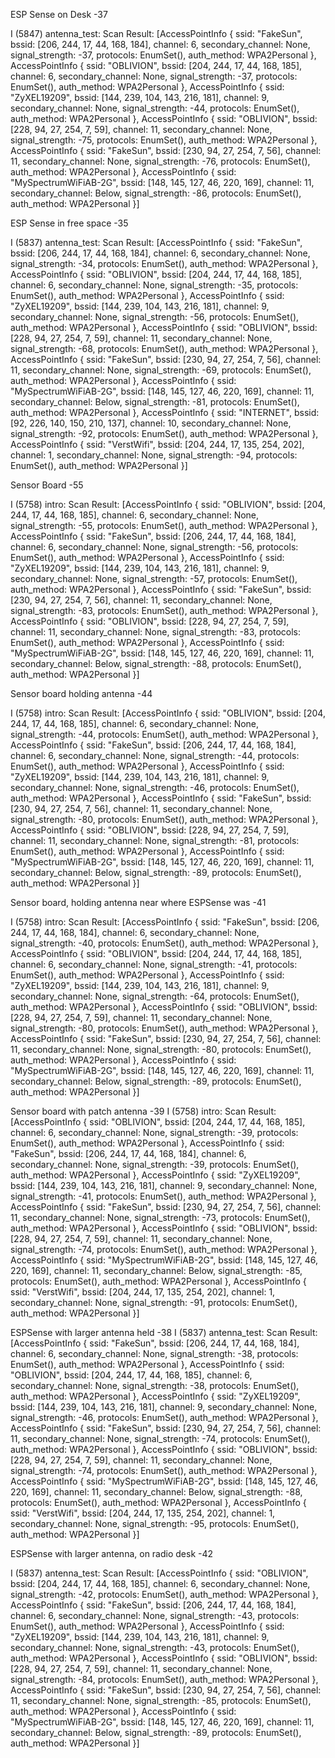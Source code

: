 ESP Sense on Desk
-37

I (5847) antenna_test: Scan Result: [AccessPointInfo { ssid: "FakeSun", bssid: [206, 244, 17, 44, 168, 184], channel: 6, secondary_channel: None, signal_strength: -37, protocols: EnumSet(), auth_method: WPA2Personal }, AccessPointInfo { ssid: "OBLIVION", bssid: [204, 244, 17, 44, 168, 185], channel: 6, secondary_channel: None, signal_strength: -37, protocols: EnumSet(), auth_method: WPA2Personal }, AccessPointInfo { ssid: "ZyXEL19209", bssid: [144, 239, 104, 143, 216, 181], channel: 9, secondary_channel: None, signal_strength: -44, protocols: EnumSet(), auth_method: WPA2Personal }, AccessPointInfo { ssid: "OBLIVION", bssid: [228, 94, 27, 254, 7, 59], channel: 11, secondary_channel: None, signal_strength: -75, protocols: EnumSet(), auth_method: WPA2Personal }, AccessPointInfo { ssid: "FakeSun", bssid: [230, 94, 27, 254, 7, 56], channel: 11, secondary_channel: None, signal_strength: -76, protocols: EnumSet(), auth_method: WPA2Personal }, AccessPointInfo { ssid: "MySpectrumWiFiAB-2G", bssid: [148, 145, 127, 46, 220, 169], channel: 11, secondary_channel: Below, signal_strength: -86, protocols: EnumSet(), auth_method: WPA2Personal }]

ESP Sense in free space
-35

I (5837) antenna_test: Scan Result: [AccessPointInfo { ssid: "FakeSun", bssid: [206, 244, 17, 44, 168, 184], channel: 6, secondary_channel: None, signal_strength: -34, protocols: EnumSet(), auth_method: WPA2Personal }, AccessPointInfo { ssid: "OBLIVION", bssid: [204, 244, 17, 44, 168, 185], channel: 6, secondary_channel: None, signal_strength: -35, protocols: EnumSet(), auth_method: WPA2Personal }, AccessPointInfo { ssid: "ZyXEL19209", bssid: [144, 239, 104, 143, 216, 181], channel: 9, secondary_channel: None, signal_strength: -56, protocols: EnumSet(), auth_method: WPA2Personal }, AccessPointInfo { ssid: "OBLIVION", bssid: [228, 94, 27, 254, 7, 59], channel: 11, secondary_channel: None, signal_strength: -68, protocols: EnumSet(), auth_method: WPA2Personal }, AccessPointInfo { ssid: "FakeSun", bssid: [230, 94, 27, 254, 7, 56], channel: 11, secondary_channel: None, signal_strength: -69, protocols: EnumSet(), auth_method: WPA2Personal }, AccessPointInfo { ssid: "MySpectrumWiFiAB-2G", bssid: [148, 145, 127, 46, 220, 169], channel: 11, secondary_channel: Below, signal_strength: -81, protocols: EnumSet(), auth_method: WPA2Personal }, AccessPointInfo { ssid: "INTERNET", bssid: [92, 226, 140, 150, 210, 137], channel: 10, secondary_channel: None, signal_strength: -92, protocols: EnumSet(), auth_method: WPA2Personal }, AccessPointInfo { ssid: "VerstWifi", bssid: [204, 244, 17, 135, 254, 202], channel: 1, secondary_channel: None, signal_strength: -94, protocols: EnumSet(), auth_method: WPA2Personal }]

Sensor Board
-55

I (5758) intro: Scan Result: [AccessPointInfo { ssid: "OBLIVION", bssid: [204, 244, 17, 44, 168, 185], channel: 6, secondary_channel: None, signal_strength: -55, protocols: EnumSet(), auth_method: WPA2Personal }, AccessPointInfo { ssid: "FakeSun", bssid: [206, 244, 17, 44, 168, 184], channel: 6, secondary_channel: None, signal_strength: -56, protocols: EnumSet(), auth_method: WPA2Personal }, AccessPointInfo { ssid: "ZyXEL19209", bssid: [144, 239, 104, 143, 216, 181], channel: 9, secondary_channel: None, signal_strength: -57, protocols: EnumSet(), auth_method: WPA2Personal }, AccessPointInfo { ssid: "FakeSun", bssid: [230, 94, 27, 254, 7, 56], channel: 11, secondary_channel: None, signal_strength: -83, protocols: EnumSet(), auth_method: WPA2Personal }, AccessPointInfo { ssid: "OBLIVION", bssid: [228, 94, 27, 254, 7, 59], channel: 11, secondary_channel: None, signal_strength: -83, protocols: EnumSet(), auth_method: WPA2Personal }, AccessPointInfo { ssid: "MySpectrumWiFiAB-2G", bssid: [148, 145, 127, 46, 220, 169], channel: 11, secondary_channel: Below, signal_strength: -88, protocols: EnumSet(), auth_method: WPA2Personal }]

Sensor board holding antenna
-44

I (5758) intro: Scan Result: [AccessPointInfo { ssid: "OBLIVION", bssid: [204, 244, 17, 44, 168, 185], channel: 6, secondary_channel: None, signal_strength: -44, protocols: EnumSet(), auth_method: WPA2Personal }, AccessPointInfo { ssid: "FakeSun", bssid: [206, 244, 17, 44, 168, 184], channel: 6, secondary_channel: None, signal_strength: -44, protocols: EnumSet(), auth_method: WPA2Personal }, AccessPointInfo { ssid: "ZyXEL19209", bssid: [144, 239, 104, 143, 216, 181], channel: 9, secondary_channel: None, signal_strength: -46, protocols: EnumSet(), auth_method: WPA2Personal }, AccessPointInfo { ssid: "FakeSun", bssid: [230, 94, 27, 254, 7, 56], channel: 11, secondary_channel: None, signal_strength: -80, protocols: EnumSet(), auth_method: WPA2Personal }, AccessPointInfo { ssid: "OBLIVION", bssid: [228, 94, 27, 254, 7, 59], channel: 11, secondary_channel: None, signal_strength: -81, protocols: EnumSet(), auth_method: WPA2Personal }, AccessPointInfo { ssid: "MySpectrumWiFiAB-2G", bssid: [148, 145, 127, 46, 220, 169], channel: 11, secondary_channel: Below, signal_strength: -89, protocols: EnumSet(), auth_method: WPA2Personal }]

Sensor board, holding antenna near where ESPSense was
-41

I (5758) intro: Scan Result: [AccessPointInfo { ssid: "FakeSun", bssid: [206, 244, 17, 44, 168, 184], channel: 6, secondary_channel: None, signal_strength: -40, protocols: EnumSet(), auth_method: WPA2Personal }, AccessPointInfo { ssid: "OBLIVION", bssid: [204, 244, 17, 44, 168, 185], channel: 6, secondary_channel: None, signal_strength: -41, protocols: EnumSet(), auth_method: WPA2Personal }, AccessPointInfo { ssid: "ZyXEL19209", bssid: [144, 239, 104, 143, 216, 181], channel: 9, secondary_channel: None, signal_strength: -64, protocols: EnumSet(), auth_method: WPA2Personal }, AccessPointInfo { ssid: "OBLIVION", bssid: [228, 94, 27, 254, 7, 59], channel: 11, secondary_channel: None, signal_strength: -80, protocols: EnumSet(), auth_method: WPA2Personal }, AccessPointInfo { ssid: "FakeSun", bssid: [230, 94, 27, 254, 7, 56], channel: 11, secondary_channel: None, signal_strength: -80, protocols: EnumSet(), auth_method: WPA2Personal }, AccessPointInfo { ssid: "MySpectrumWiFiAB-2G", bssid: [148, 145, 127, 46, 220, 169], channel: 11, secondary_channel: Below, signal_strength: -89, protocols: EnumSet(), auth_method: WPA2Personal }]

Sensor board with patch antenna
-39
I (5758) intro: Scan Result: [AccessPointInfo { ssid: "OBLIVION", bssid: [204, 244, 17, 44, 168, 185], channel: 6, secondary_channel: None, signal_strength: -39, protocols: EnumSet(), auth_method: WPA2Personal }, AccessPointInfo { ssid: "FakeSun", bssid: [206, 244, 17, 44, 168, 184], channel: 6, secondary_channel: None, signal_strength: -39, protocols: EnumSet(), auth_method: WPA2Personal }, AccessPointInfo { ssid: "ZyXEL19209", bssid: [144, 239, 104, 143, 216, 181], channel: 9, secondary_channel: None, signal_strength: -41, protocols: EnumSet(), auth_method: WPA2Personal }, AccessPointInfo { ssid: "FakeSun", bssid: [230, 94, 27, 254, 7, 56], channel: 11, secondary_channel: None, signal_strength: -73, protocols: EnumSet(), auth_method: WPA2Personal }, AccessPointInfo { ssid: "OBLIVION", bssid: [228, 94, 27, 254, 7, 59], channel: 11, secondary_channel: None, signal_strength: -74, protocols: EnumSet(), auth_method: WPA2Personal }, AccessPointInfo { ssid: "MySpectrumWiFiAB-2G", bssid: [148, 145, 127, 46, 220, 169], channel: 11, secondary_channel: Below, signal_strength: -85, protocols: EnumSet(), auth_method: WPA2Personal }, AccessPointInfo { ssid: "VerstWifi", bssid: [204, 244, 17, 135, 254, 202], channel: 1, secondary_channel: None, signal_strength: -91, protocols: EnumSet(), auth_method: WPA2Personal }]

ESPSense with larger antenna held
-38
I (5837) antenna_test: Scan Result: [AccessPointInfo { ssid: "FakeSun", bssid: [206, 244, 17, 44, 168, 184], channel: 6, secondary_channel: None, signal_strength: -38, protocols: EnumSet(), auth_method: WPA2Personal }, AccessPointInfo { ssid: "OBLIVION", bssid: [204, 244, 17, 44, 168, 185], channel: 6, secondary_channel: None, signal_strength: -38, protocols: EnumSet(), auth_method: WPA2Personal }, AccessPointInfo { ssid: "ZyXEL19209", bssid: [144, 239, 104, 143, 216, 181], channel: 9, secondary_channel: None, signal_strength: -46, protocols: EnumSet(), auth_method: WPA2Personal }, AccessPointInfo { ssid: "FakeSun", bssid: [230, 94, 27, 254, 7, 56], channel: 11, secondary_channel: None, signal_strength: -74, protocols: EnumSet(), auth_method: WPA2Personal }, AccessPointInfo { ssid: "OBLIVION", bssid: [228, 94, 27, 254, 7, 59], channel: 11, secondary_channel: None, signal_strength: -74, protocols: EnumSet(), auth_method: WPA2Personal }, AccessPointInfo { ssid: "MySpectrumWiFiAB-2G", bssid: [148, 145, 127, 46, 220, 169], channel: 11, secondary_channel: Below, signal_strength: -88, protocols: EnumSet(), auth_method: WPA2Personal }, AccessPointInfo { ssid: "VerstWifi", bssid: [204, 244, 17, 135, 254, 202], channel: 1, secondary_channel: None, signal_strength: -95, protocols: EnumSet(), auth_method: WPA2Personal }]

ESPSense with larger antenna, on radio desk
-42

I (5837) antenna_test: Scan Result: [AccessPointInfo { ssid: "OBLIVION", bssid: [204, 244, 17, 44, 168, 185], channel: 6, secondary_channel: None, signal_strength: -42, protocols: EnumSet(), auth_method: WPA2Personal }, AccessPointInfo { ssid: "FakeSun", bssid: [206, 244, 17, 44, 168, 184], channel: 6, secondary_channel: None, signal_strength: -43, protocols: EnumSet(), auth_method: WPA2Personal }, AccessPointInfo { ssid: "ZyXEL19209", bssid: [144, 239, 104, 143, 216, 181], channel: 9, secondary_channel: None, signal_strength: -43, protocols: EnumSet(), auth_method: WPA2Personal }, AccessPointInfo { ssid: "OBLIVION", bssid: [228, 94, 27, 254, 7, 59], channel: 11, secondary_channel: None, signal_strength: -84, protocols: EnumSet(), auth_method: WPA2Personal }, AccessPointInfo { ssid: "FakeSun", bssid: [230, 94, 27, 254, 7, 56], channel: 11, secondary_channel: None, signal_strength: -85, protocols: EnumSet(), auth_method: WPA2Personal }, AccessPointInfo { ssid: "MySpectrumWiFiAB-2G", bssid: [148, 145, 127, 46, 220, 169], channel: 11, secondary_channel: Below, signal_strength: -89, protocols: EnumSet(), auth_method: WPA2Personal }]